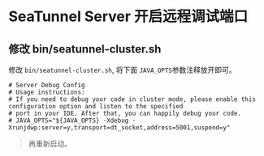 # SeaTunnel Server 开启远程调试端口     

## 修改 bin/seatunnel-cluster.sh 
修改 `bin/seatunnel-cluster.sh`, 将下面 `JAVA_OPTS`参数注释放开即可。       

```shell
# Server Debug Config
# Usage instructions:
# If you need to debug your code in cluster mode, please enable this configuration option and listen to the specified
# port in your IDE. After that, you can happily debug your code.
# JAVA_OPTS="${JAVA_OPTS} -Xdebug -Xrunjdwp:server=y,transport=dt_socket,address=5001,suspend=y"
```

>再重新启动。   
